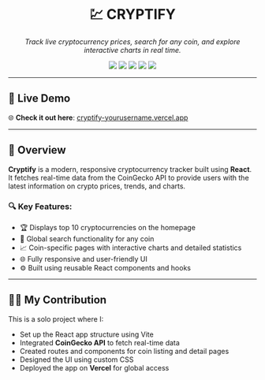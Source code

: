 <h1 align="center">💹 CRYPTIFY</h1>
<p align="center"><em>Track live cryptocurrency prices, search for any coin, and explore interactive charts in real time.</em></p>

<p align="center">
  <img src="https://img.shields.io/badge/React-20232A?style=for-the-badge&logo=react&logoColor=61DAFB" />
  <img src="https://img.shields.io/badge/JavaScript-F7DF1E?style=for-the-badge&logo=javascript&logoColor=black" />
  <img src="https://img.shields.io/badge/CSS-264de4?style=for-the-badge&logo=css3&logoColor=white" />
  <img src="https://img.shields.io/badge/CoinGecko%20API-28a745?style=for-the-badge" />
  <img src="https://img.shields.io/badge/Vercel-000000?style=for-the-badge&logo=vercel&logoColor=white" />
</p>

---

## 🔗 Live Demo

🌐 **Check it out here**: [cryptify-yourusername.vercel.app](https://cryptify-ebon.vercel.app)

---

## 📜 Overview

**Cryptify** is a modern, responsive cryptocurrency tracker built using **React**. It fetches real-time data from the CoinGecko API to provide users with the latest information on crypto prices, trends, and charts.

### 🔍 Key Features:
- 🏆 Displays top 10 cryptocurrencies on the homepage
- 🔎 Global search functionality for any coin
- 📈 Coin-specific pages with interactive charts and detailed statistics
- 🌐 Fully responsive and user-friendly UI
- ⚙️ Built using reusable React components and hooks

---

## 👨‍💻 My Contribution

This is a solo project where I:
- Set up the React app structure using Vite
- Integrated **CoinGecko API** to fetch real-time data
- Created routes and components for coin listing and detail pages
- Designed the UI using custom CSS 
- Deployed the app on **Vercel** for global access



